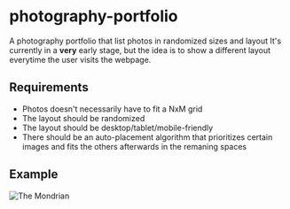 # photography-portfolio
A photography portfolio that list photos in randomized sizes and layout 
It's currently in a **very** early stage, but the idea is to show a different layout everytime the user visits the webpage.
## Requirements
- Photos doesn't necessarily have to fit a NxM grid
- The layout should be randomized
- The layout should be desktop/tablet/mobile-friendly
- There should be an auto-placement algorithm that prioritizes certain images and fits the others afterwards in the remaning spaces
## Example
![The Mondrian](https://image.slidesharecdn.com/drupal-theming-960-grid-system-2009-05-30-090629171512-phpapp02/95/drupal-theming-using-the-960gs-grid-system-31-728.jpg?cb=1304936839)
